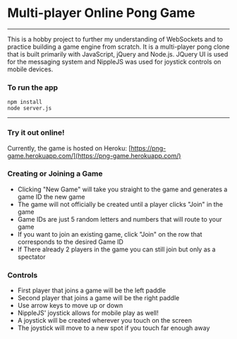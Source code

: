 # Multi-player Online Pong Game
___

This is a hobby project to further my understanding of WebSockets and to practice building 
a game engine from scratch.  It is a multi-player pong clone that is built primarily with 
JavaScript, jQuery and Node.js. JQuery UI is used for the messaging system and NippleJS
was used for joystick controls on mobile devices.

### To run the app
```
npm install
node server.js
```

___
### Try it out online!
Currently, the game is hosted on Heroku: [https://png-game.herokuapp.com/](https://png-game.herokuapp.com/)

### Creating or Joining a Game
+ Clicking "New Game" will take you straight to the game and generates a game ID the new game
+ The game will not officially be created until a player clicks "Join" in the game
+ Game IDs are just 5 random letters and numbers that will route to your game
+ If you want to join an existing game, click "Join" on the row that corresponds to the desired Game ID
+ If There already 2 players in the game you can still join but only as a spectator

### Controls
+ First player that joins a game will be the left paddle
+ Second player that joins a game will be the right paddle
+ Use arrow keys to move up or down
+ NippleJS' joystick allows for mobile play as well!
+ A joystick will be created wherever you touch on the screen
+ The joystick will move to a new spot if you touch far enough away